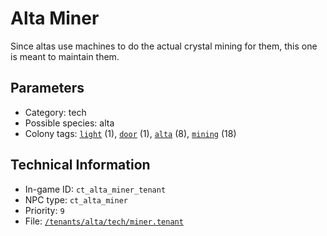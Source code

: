 # Alta Miner

Since altas use machines to do the actual crystal mining for them, this one is meant to maintain them.

## Parameters

- Category: tech
- Possible species: alta
- Colony tags: [`light`](https://ceterai.github.io/MyEnternia/Wiki/Tags/Light) (1), [`door`](https://ceterai.github.io/MyEnternia/Wiki/Tags/Door) (1), [`alta`](https://ceterai.github.io/MyEnternia/Wiki/Tags/Alta) (8), [`mining`](https://ceterai.github.io/MyEnternia/Wiki/Tags/Mining) (18)

## Technical Information

- In-game ID: `ct_alta_miner_tenant`
- NPC type: `ct_alta_miner`
- Priority: `9`
- File: [`/tenants/alta/tech/miner.tenant`](https://github.com/Ceterai/Enternia/blob/main/tenants/alta/tech/miner.tenant)
